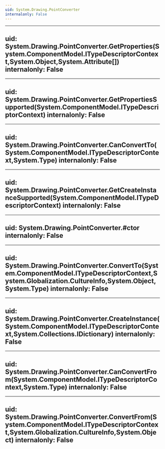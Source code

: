 ```yaml
---
uid: System.Drawing.PointConverter
internalonly: False
---
```


---
uid: System.Drawing.PointConverter.GetProperties(System.ComponentModel.ITypeDescriptorContext,System.Object,System.Attribute[])
internalonly: False
---

---
uid: System.Drawing.PointConverter.GetPropertiesSupported(System.ComponentModel.ITypeDescriptorContext)
internalonly: False
---

---
uid: System.Drawing.PointConverter.CanConvertTo(System.ComponentModel.ITypeDescriptorContext,System.Type)
internalonly: False
---

---
uid: System.Drawing.PointConverter.GetCreateInstanceSupported(System.ComponentModel.ITypeDescriptorContext)
internalonly: False
---

---
uid: System.Drawing.PointConverter.#ctor
internalonly: False
---

---
uid: System.Drawing.PointConverter.ConvertTo(System.ComponentModel.ITypeDescriptorContext,System.Globalization.CultureInfo,System.Object,System.Type)
internalonly: False
---

---
uid: System.Drawing.PointConverter.CreateInstance(System.ComponentModel.ITypeDescriptorContext,System.Collections.IDictionary)
internalonly: False
---

---
uid: System.Drawing.PointConverter.CanConvertFrom(System.ComponentModel.ITypeDescriptorContext,System.Type)
internalonly: False
---

---
uid: System.Drawing.PointConverter.ConvertFrom(System.ComponentModel.ITypeDescriptorContext,System.Globalization.CultureInfo,System.Object)
internalonly: False
---
